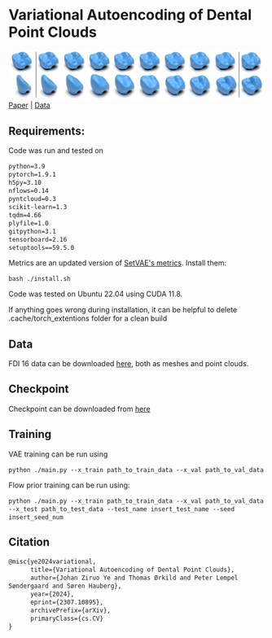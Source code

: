 # Variational Autoencoding of Dental Point Clouds
![Interpolations](Interpolations.png)
[Paper](https://arxiv.org/abs/2307.10895) | [Data](https://data.dtu.dk/articles/dataset/3Shape_FDI_16_Meshes_from_Intraoral_Scans/23626650)



## Requirements:
Code was run and tested on
```
python=3.9
pytorch=1.9.1
h5py=3.10
nflows=0.14
pyntcloud=0.3
scikit-learn=1.3
tqdm=4.66
plyfile=1.0
gitpython=3.1
tensorboard=2.16
setuptools==59.5.0
```
Metrics are an updated version of [SetVAE's metrics](https://github.com/jw9730/setvae). Install them:

```
bash ./install.sh
```

Code was tested on Ubuntu 22.04 using CUDA 11.8. 

If anything goes wrong during installation, it can be helpful to delete .cache/torch_extentions folder for a clean build


## Data
FDI 16 data can be downloaded [here](https://data.dtu.dk/articles/dataset/3Shape_FDI_16_Meshes_from_Intraoral_Scans/23626650), both as meshes and point clouds. 

## Checkpoint
Checkpoint can be downloaded from [here](https://www.dropbox.com/scl/fo/kd2escsxqz9qz4l94t53t/h?rlkey=capz37u9a3a7d3snz8to5di92&dl=0)

## Training
VAE training can be run using
```
python ./main.py --x_train path_to_train_data --x_val path_to_val_data 
```

Flow prior training can be run using:
```
python ./main.py --x_train path_to_train_data --x_val path_to_val_data  --x_test path_to_test_data --test_name insert_test_name --seed insert_seed_num
```

## Citation
```
@misc{ye2024variational,
      title={Variational Autoencoding of Dental Point Clouds}, 
      author={Johan Ziruo Ye and Thomas Ørkild and Peter Lempel Søndergaard and Søren Hauberg},
      year={2024},
      eprint={2307.10895},
      archivePrefix={arXiv},
      primaryClass={cs.CV}
}
```
